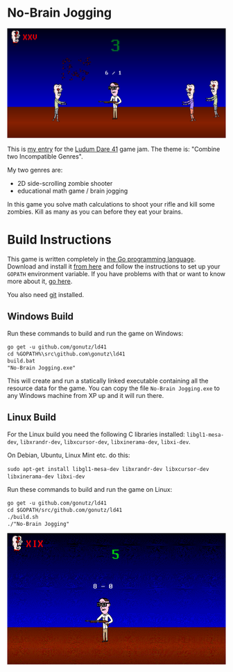 No-Brain Jogging
================

![Screenshot](https://raw.githubusercontent.com/gonutz/ld41/master/screenshots/screen%2002.png)

This is [my entry](https://ldjam.com/events/ludum-dare/41/no-brain-jogging) for the [Ludum Dare 41](https://ldjam.com/events/ludum-dare/41) game jam. The theme is: "Combine two Incompatible Genres".

My two genres are:

- 2D side-scrolling zombie shooter
- educational math game / brain jogging

In this game you solve math calculations to shoot your rifle and kill some zombies. Kill as many as you can before they eat your brains.

Build Instructions
==================

This game is written completely in [the Go programming language](https://golang.org). Download and install it [from here](https://golang.org/dl) and follow the instructions to set up your `GOPATH` environment variable. If you have problems with that or want to know more about it, [go here](https://github.com/golang/go/wiki/SettingGOPATH).

You also need [git](https://git-scm.com/downloads) installed.

Windows Build
-------------

Run these commands to build and run the game on Windows:

```
go get -u github.com/gonutz/ld41
cd %GOPATH%\src\github.com\gonutz\ld41
build.bat
"No-Brain Jogging.exe"
```

This will create and run a statically linked executable containing all the resource data for the game. You can copy the file `No-Brain Jogging.exe` to any Windows machine from XP up and it will run there.

Linux Build
-----------

For the Linux build you need the following C libraries installed: `libgl1-mesa-dev`, `libxrandr-dev`, `libxcursor-dev`, `libxinerama-dev`, `libxi-dev`.

On Debian, Ubuntu, Linux Mint etc. do this:

`sudo apt-get install libgl1-mesa-dev libxrandr-dev libxcursor-dev libxinerama-dev libxi-dev`

Run these commands to build and run the game on Linux:

```
go get -u github.com/gonutz/ld41
cd $GOPATH/src/github.com/gonutz/ld41
./build.sh
./"No-Brain Jogging"
```

![Video](https://raw.githubusercontent.com/gonutz/ld41/master/screenshots/video%2002.gif)